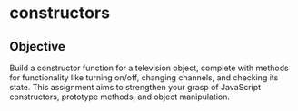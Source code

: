 # constructors

## Objective

Build a constructor function for a television object, complete with methods for functionality like turning on/off, changing channels, and checking its state. This assignment aims to strengthen your grasp of JavaScript constructors, prototype methods, and object manipulation.
